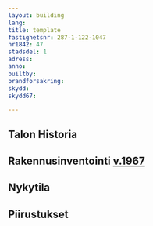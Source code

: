 ```yaml
---
layout: building
lang:
title: template
fastighetsnr: 287-1-122-1047
nr1842: 47
stadsdel: 1
adress:
anno:
builtby:
brandforsakring:
skydd:
skydd67:

---
```

## Talon Historia


## Rakennusinventointi <a href="/sources/keinanen_karki.pdf">v.1967</a>


## Nykytila


## Piirustukset
